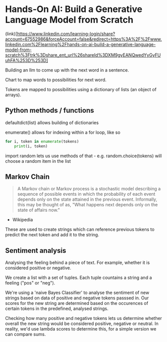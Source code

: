 # Hands-On AI: Build a Generative Language Model from Scratch

(link)[https://www.linkedin.com/learning-login/share?account=67552986&forceAccount=false&redirect=https%3A%2F%2Fwww.linkedin.com%2Flearning%2Fhands-on-ai-build-a-generative-language-model-from-scratch%3Ftrk%3Dshare_ent_url%26shareId%3DXM9gyEANQwedYyGyFUuhFA%253D%253D]

Building an llm to come up with the next word in a sentence.

Chart to map words to possibilities for next word.

Tokens are mapped to possibilities using a dictionary of lists (an object of arrays).

## Python methods / functions

defaultdict(list) allows building of dictionaries


enumerate() allows for indexing within a for loop, like so

```python
for i, token in enumerate(tokens)
	print(i, token)
```

import random lets us use methods of that - e.g. random.choice(tokens) will choose a random item in the list

## Markov Chain

> A Markov chain or Markov process is a stochastic model describing a sequence of possible events in which the probability of each event depends only on the state attained in the previous event. Informally, this may be thought of as, "What happens next depends only on the state of affairs now."
- Wikipedia

These are used to create strings which can reference previous tokens to predict the next token and add it to the string.

## Sentiment analysis

Analysing the feeling behind a piece of text. For example, whether it is considered positive or negative.

We create a list with a set of tuples. Each tuple countains a string and a feeling ("pos" or "neg").

We're using a 'naive Bayes Classifier' to analyse the sentiment of new strings based on data of positive and negative tokens passsed in. Our scores for the new string are determined based on the occurences of certain tokens in the predefined, analysed strings.

Checking how many positive and negative tokens lets us determine whether overall the new string would be considered positive, negative or neutral. In reality, we'd use lambda scores to determine this, for a simple version we can compare sums.